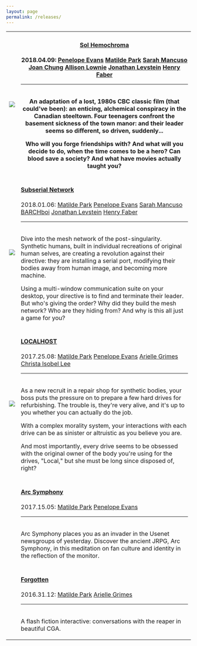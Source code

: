 ```yaml
---
layout: page
permalink: /releases/
---
```

<div class="dos">
<table><tbody>
<tr>
  <th class="tableimage"><a href="http://aetherinteractive.itch.io/sol-hemochroma"><img src="/img/SOLcover.jpg"></a></th>
  <th>
    <h4><a href="http://aetherinteractive.itch.io/sol-hemochroma">Sol Hemochroma</a></h4>
    <p>2018.04.09: <a href="http://wonderbreath.work" title="Creative director, narrative designer">Penelope Evans</a> <a href="http://matildepark.ca" title="Producer, programmer, narrative designer">Matilde Park</a> <a href="http://esselfortium.net" title="Composer">Sarah Mancuso</a> <a href="http://www.joanchung.com" title="Character and UI artist">Joan Chung</a> <a href="http://alowknees.wordpress.com" title="Background artist">Allison Lownie</a> <a href="http://www.jlevstein.com" title="Technical lead">Jonathan Levstein</a> <a href="http://www.henryfaber.com" title="Production mentorship">Henry Faber</a></p><hr><br>
    An adaptation of a lost, 1980s CBC classic film (that could've been): an enticing, alchemical conspiracy in the Canadian steeltown. Four teenagers confront the basement sickness of the town manor: and their leader seems so different, so driven, suddenly...<p></p>
    <p>Who will you forge friendships with? And what will you decide to do, when the time comes to be a hero? Can blood save a society? And what have movies actually taught you?</p>
  </th>
</tr>
  <tr>
    <td class="tableimage"><a href="http://aetherinteractive.itch.io/subserial-network"><img src="/img/subserial.jpg"></a></td>
    <td>
      <h4><a href="http://aether.in.net/subserial/">Subserial Network</a></h4>
      <p>2018.01.06: <a href="http://Matildepark.ca" title="Director">Matilde Park</a> <a href="http://wonderbreath.work" title="Narrative designer">Penelope Evans</a> <a href="http://esselfortium.net" title="Composer">Sarah Mancuso</a> <a href="http://barch.itch.io" title="Art director">BARCHboi</a> <a href="http://www.jlevstein.com" title="Technical lead">Jonathan Levstein</a> <a href="http://www.henryfaber.com" title="Producer">Henry Faber</a></p><hr><br>
      Dive into the mesh network of the post-singularity. Synthetic humans, built in individual recreations of original human selves, are creating a revolution against their directive: they are installing a serial port, modifying their bodies away from human image, and becoming more machine.<p></p>
      <p>Using a  multi-window communication suite on your desktop, your directive is to find and terminate their leader. But who's giving the order? Why did they build the mesh network? Who are they hiding from? And why is this all just a game for you?</p>
    </td>
  </tr>
<tr>
<td class="tableimage"><a href="http://aetherinteractive.itch.io/localhost"><img src="/img/local-itch.jpg"></a></td>
<td>
<h4><a href="http://aetherinteractive.itch.io/localhost">LOCALHOST</a></h4>
<p>2017.25.08: <a href="http://Matildepark.ca" title="Director">Matilde Park</a> <a href="http://wonderbreath.work" title="Narrative designer">Penelope Evans</a> <a href="http://ariellegrimes.com" title="Art director">Arielle Grimes</a> <a href="http://ohpoorpup.bandcamp.com" title="Composer and sound designer">Christa Isobel Lee</a></p><hr><br>
As a new recruit in a repair shop for synthetic bodies, your boss puts the pressure on to prepare a few hard drives for refurbishing. The trouble is, they're very alive, and it's up to you whether you can actually do the job.<p></p>
<p>With a complex morality system, your interactions with each drive can be as sinister or altruistic as you believe you are.</p>
<p>And most importantly, every drive seems to be obsessed with the original owner of the body you're using for the drives, "Local," but she must be long since disposed of, right?</p>
</td></tr>
<tr>
<td class="tableimage"><a href="http://aetherinteractive.itch.io/arc-symphony"><img src="/img/arc-cover.jpg" alt=""></a></td>
<td>
<h4><a href="http://aetherinteractive.itch.io/arc-symphony">Arc Symphony</a></h4>
<p>2017.15.05: <a href="http://Matildepark.ca" title="Co-creator">Matilde Park</a> <a href="http://wonderbreath.work" title="Co-creator">Penelope Evans</a></p><hr><br>
Arc Symphony places you as an invader in the Usenet newsgroups of yesterday. Discover the ancient JRPG, Arc Symphony, in this meditation on fan culture and identity in the reflection of the monitor.<p></p>
</td>
</tr>
<tr>
<td class="tableimage"><a href="http://aetherinteractive.itch.io/forgotten"><img src="/img/forgotten.png" alt=""></a></td>
<td>
<h4><a href="http://aetherinteractive.itch.io/forgotten">Forgotten</a></h4>
<p>2016.31.12: <a href="http://Matildepark.ca" title="Writer and programmer">Matilde Park</a> <a href="http://www.slimekat.com" title="Artist">Arielle Grimes</a></p><hr><br>
A flash fiction interactive: conversations with the reaper in beautiful CGA.<p></p>
</td>
</tr>
</tbody></table>
